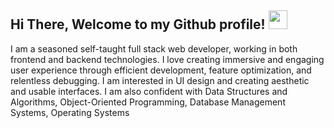 <h2> Hi There, Welcome to my Github profile! <img src="https://github.com/abdoachhoubi/abdoachhoubi/blob/main/gifs/Hi.gif" width="30"></h2>

<p> 
I am a seasoned self-taught full stack web developer, working in both frontend  and backend technologies. 
I love creating immersive and engaging user experience through efficient development, feature optimization, and relentless debugging. 
I am interested in UI design and creating aesthetic and usable interfaces.
I am also confident with Data Structures and
Algorithms, Object-Oriented Programming, Database
Management Systems, Operating Systems
</p>

